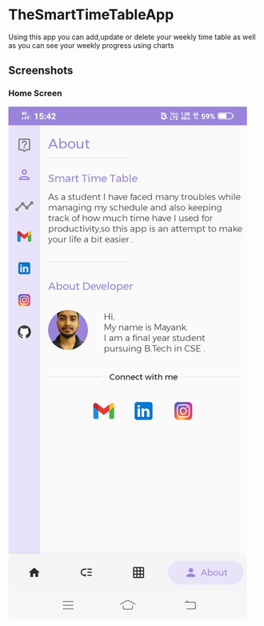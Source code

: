 # TheSmartTimeTableApp
Using this app you can add,update or delete your weekly time table as well as you can see your weekly progress using charts

<b><h2>Screenshots</h2></b>
<h3>Home Screen</h3>

![Home Screen](https://github.com/Leanbow1708/images/blob/master/About%20Developer.jpeg?raw=true)


